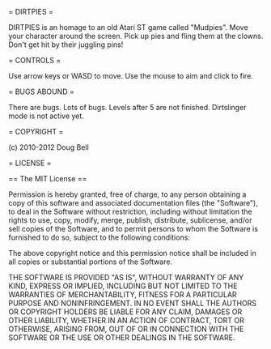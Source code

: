 
= DIRTPIES =

DIRTPIES is an homage to an old Atari ST game called "Mudpies". Move your
character around the screen. Pick up pies and fling them at the clowns. Don't
get hit by their juggling pins!

= CONTROLS =

Use arrow keys or WASD to move. Use the mouse to aim and click to fire.

= BUGS ABOUND =

There are bugs. Lots of bugs. Levels after 5 are not finished. Dirtslinger
mode is not active yet.

= COPYRIGHT =

(c) 2010-2012 Doug Bell

= LICENSE =

== The MIT License ==

Permission is hereby granted, free of charge, to any person obtaining a copy
of this software and associated documentation files (the "Software"), to deal
in the Software without restriction, including without limitation the rights
to use, copy, modify, merge, publish, distribute, sublicense, and/or sell
copies of the Software, and to permit persons to whom the Software is
furnished to do so, subject to the following conditions:

The above copyright notice and this permission notice shall be included in all
copies or substantial portions of the Software.

THE SOFTWARE IS PROVIDED "AS IS", WITHOUT WARRANTY OF ANY KIND, EXPRESS OR
IMPLIED, INCLUDING BUT NOT LIMITED TO THE WARRANTIES OF MERCHANTABILITY,
FITNESS FOR A PARTICULAR PURPOSE AND NONINFRINGEMENT. IN NO EVENT SHALL THE
AUTHORS OR COPYRIGHT HOLDERS BE LIABLE FOR ANY CLAIM, DAMAGES OR OTHER
LIABILITY, WHETHER IN AN ACTION OF CONTRACT, TORT OR OTHERWISE, ARISING FROM,
OUT OF OR IN CONNECTION WITH THE SOFTWARE OR THE USE OR OTHER DEALINGS IN THE
SOFTWARE.
